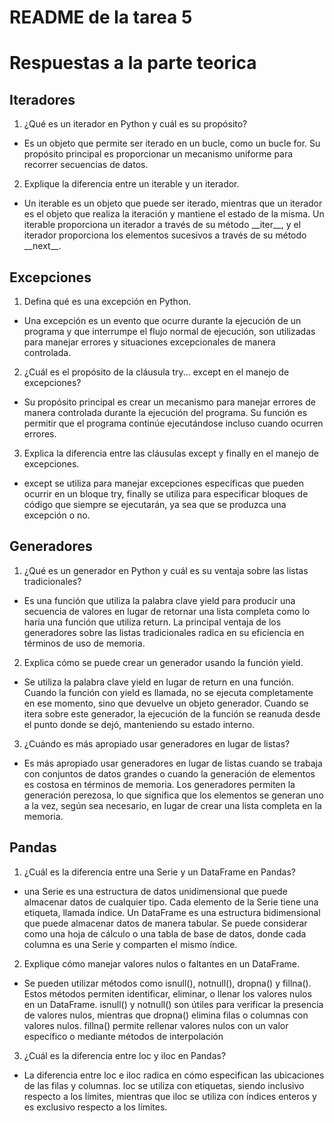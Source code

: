 # README de la tarea 5



# Respuestas a la parte teorica

## Iteradores

1. ¿Qué es un iterador en Python y cuál es su propósito?

- Es un objeto que permite ser iterado en un bucle, como un bucle for. Su propósito principal es proporcionar un mecanismo uniforme para recorrer secuencias de datos.

2. Explique la diferencia entre un iterable y un iterador.

- Un iterable es un objeto que puede ser iterado, mientras que un iterador es el objeto que realiza la iteración y mantiene el estado de la misma. Un iterable proporciona un iterador a través de su método \_\_iter\_\_, y el iterador proporciona los elementos sucesivos a través de su método \_\_next\_\_.

## Excepciones

1. Defina qué es una excepción en Python.

- Una excepción es un evento que ocurre durante la ejecución de un programa y que interrumpe el flujo normal de ejecución, son utilizadas para manejar errores y situaciones excepcionales de manera controlada.

2. ¿Cuál es el propósito de la cláusula try... except en el manejo de excepciones?

- Su propósito principal es crear un mecanismo para manejar errores de manera controlada durante la ejecución del programa. Su función es permitir que el programa continúe ejecutándose incluso cuando ocurren errores.

3. Explica la diferencia entre las cláusulas except y finally en el manejo de excepciones.

- except se utiliza para manejar excepciones específicas que pueden ocurrir en un bloque try, finally se utiliza para especificar bloques de código que siempre se ejecutarán, ya sea que se produzca una excepción o no.

## Generadores

1. ¿Qué es un generador en Python y cuál es su ventaja sobre las listas tradicionales?

- Es una función que utiliza la palabra clave yield para producir una secuencia de valores en lugar de retornar una lista completa como lo haría una función que utiliza return. La principal ventaja de los generadores sobre las listas tradicionales radica en su eficiencia en términos de uso de memoria.

2. Explica cómo se puede crear un generador usando la función yield.

- Se utiliza la palabra clave yield en lugar de return en una función. Cuando la función con yield es llamada, no se ejecuta completamente en ese momento, sino que devuelve un objeto generador. Cuando se itera sobre este generador, la ejecución de la función se reanuda desde el punto donde se dejó, manteniendo su estado interno.

3. ¿Cuándo es más apropiado usar generadores en lugar de listas?

- Es más apropiado usar generadores en lugar de listas cuando se trabaja con conjuntos de datos grandes o cuando la generación de elementos es costosa en términos de memoria. Los generadores permiten la generación perezosa, lo que significa que los elementos se generan uno a la vez, según sea necesario, en lugar de crear una lista completa en la memoria. 

## Pandas

1.  ¿Cuál es la diferencia entre una Serie y un DataFrame en Pandas?

- una Serie es una estructura de datos unidimensional que puede almacenar datos de cualquier tipo. Cada elemento de la Serie tiene una etiqueta, llamada índice. Un DataFrame es una estructura bidimensional que puede almacenar datos de manera tabular. Se puede considerar como una hoja de cálculo o una tabla de base de datos, donde cada columna es una Serie y comparten el mismo índice.

2. Explique cómo manejar valores nulos o faltantes en un DataFrame.

- Se pueden utilizar métodos como isnull(), notnull(), dropna() y fillna(). Estos métodos permiten identificar, eliminar, o llenar los valores nulos en un DataFrame. isnull() y notnull() son útiles para verificar la presencia de valores nulos, mientras que dropna() elimina filas o columnas con valores nulos. fillna() permite rellenar valores nulos con un valor específico o mediante métodos de interpolación

3. ¿Cuál es la diferencia entre loc y iloc en Pandas?

- La diferencia entre loc e iloc radica en cómo especifican las ubicaciones de las filas y columnas. loc se utiliza con etiquetas, siendo inclusivo respecto a los límites, mientras que iloc se utiliza con índices enteros y es exclusivo respecto a los límites. 
